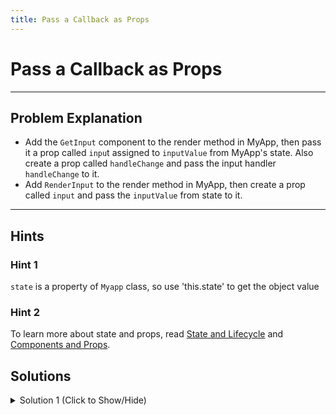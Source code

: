 ```yaml
---
title: Pass a Callback as Props
---
```

# Pass a Callback as Props

---
## Problem Explanation
- Add the `GetInput` component to the render method in MyApp, then pass it a prop called `inpu`t assigned to `inputValue` from MyApp's state. Also create a prop called `handleChange` and pass the input handler `handleChange` to it.
- Add `RenderInput` to the render method in MyApp, then create a prop called `input` and pass the `inputValue` from state to it.


---
## Hints

### Hint 1
`state` is a property of `Myapp` class, so use 'this.state' to get the object value

### Hint 2
To learn more about state and props, read [State and Lifecycle](https://reactjs.org/docs/state-and-lifecycle.html) and [Components and Props](https://reactjs.org/docs/components-and-props.html).

## Solutions

<details><summary>Solution 1 (Click to Show/Hide)</summary>

```javascript
class MyApp extends React.Component {
  constructor(props) {
    super(props);
    this.state = {
      inputValue: ""
    };
    this.handleChange = this.handleChange.bind(this);
  }
  handleChange(event) {
    this.setState({
      inputValue: event.target.value
    });
  }
  render() {
    return (
      <div>
        {
          /* change code below this line */

          <GetInput
            input={this.state.inputValue}
            handleChange={this.handleChange}
          />
        }
        {
          /* change code above this line */

          <RenderInput input={this.state.inputValue} />
        }
      </div>
    );
  }
}
```
</details>
